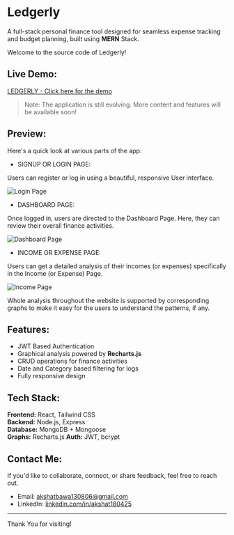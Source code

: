 # Ledgerly

A full-stack personal finance tool designed for seamless expense tracking and budget planning, built using **MERN** Stack.

Welcome to the source code of Ledgerly!

## Live Demo:
[LEDGERLY - Click here for the demo](https://ledgerly-five.vercel.app)

> Note: The application is still evolving. More content and features will be available soon!

## Preview:

Here's a quick look at various parts of the app:

- SIGNUP OR LOGIN PAGE:

Users can register or log in using a beautiful, responsive User interface.

![Login Page](./Screenshots/Login%20Page.png)

- DASHBOARD PAGE:

Once logged in, users are directed to the Dashboard Page. Here, they can review their overall finance activities.

![Dashboard Page](./Screenshots/Dashboard%20Page.png)

- INCOME OR EXPENSE PAGE:

Users can get a detailed analysis of their incomes (or expenses) specifically in the Income (or Expense) Page.

![Income Page](./Screenshots/Income%20Page.png)

Whole analysis throughout the website is supported by corresponding graphs to make it easy for the users to understand the patterns, if any.

## Features:

- JWT Based Authentication
- Graphical analysis powered by **Recharts.js**
- CRUD operations for finance activities
- Date and Category based filtering for logs
- Fully responsive design

## Tech Stack:

**Frontend:** React, Tailwind CSS  
**Backend:** Node.js, Express  
**Database:** MongoDB + Mongoose  
**Graphs:** Recharts.js
**Auth:** JWT, bcrypt

## Contact Me:

If you'd like to collaborate, connect, or share feedback, feel free to reach out.
- Email: [akshatbawa130806@gmail.com](mailto:akshatbawa130806@gmail.com)
- LinkedIn: [linkedin.com/in/akshat180425](https://linkedin.com/in/akshat180425)

---

Thank You for visiting!
